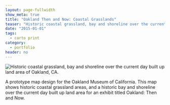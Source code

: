 ```yaml
---
layout: page-fullwidth
show_meta: true
title: "Oakland Then and Now: Coastal Grasslands"
teaser: "Historic coastal grassland, bay and shoreline over the current day built up land area of Oakland, CA."
date: "2015-01-01"
tags:
  - carto print 
category:
  - portfolio
header: no
---
```


![Historic coastal grassland, bay and shoreline over the current day built up land area of Oakland, CA.]()

A prototype map design for the Oakland Museum of California. This map shows historic coastal grassland areas, and a historic bay and shoreline over the current day built up land area for an exhibit titled Oakland: Then and Now.